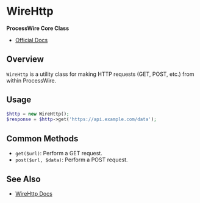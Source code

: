 # WireHttp

**ProcessWire Core Class**

- [Official Docs](https://processwire.com/api/ref/wire-http/)

## Overview

`WireHttp` is a utility class for making HTTP requests (GET, POST, etc.) from within ProcessWire.

## Usage

```php
$http = new WireHttp();
$response = $http->get('https://api.example.com/data');
```

## Common Methods
- `get($url)`: Perform a GET request.
- `post($url, $data)`: Perform a POST request.

## See Also
- [WireHttp Docs](https://processwire.com/api/ref/wire-http/)
